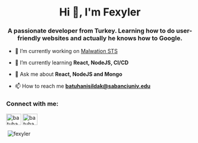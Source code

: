 <h1 align="center">Hi 👋, I'm Fexyler</h1>
<h3 align="center">A passionate developer from Turkey. Learning how to do user-friendly websites and actually he knows how to Google.</h3>

- 🔭 I’m currently working on [Malwation STS](https://sts.malwation.com)

- 🌱 I’m currently learning **React, NodeJS, CI/CD**

- 💬 Ask me about **React, NodeJS and Mongo**

- 📫 How to reach me **batuhanisildak@sabanciuniv.edu**

<h3 align="left">Connect with me:</h3>
<p align="left">
<a href="https://twitter.com/batuhan_isildak" target="blank"><img align="center" src="https://upload.wikimedia.org/wikipedia/sco/9/9f/Twitter_bird_logo_2012.svg" alt="batuhan_isildak" height="30" width="40" /></a>
<a href="https://linkedin.com/in/batuhanisildak" target="blank"><img align="center" src="https://www.logo.wine/a/logo/LinkedIn/LinkedIn-Logo.wine.svg" alt="batuhanisildak" height="30" width="40" /></a>
</p>


<p>&nbsp;<img align="center" src="https://github-readme-stats.vercel.app/api?username=Fexyler&show_icons=true&theme=radical" alt="fexyler" /></p>
